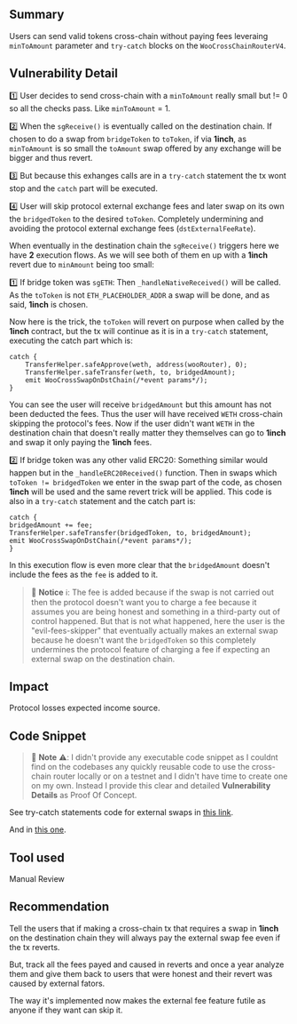 ## Summary

Users can send valid tokens cross-chain without paying fees leveraing `minToAmount` parameter and `try-catch` blocks on the `WooCrossChainRouterV4`.

## Vulnerability Detail

1️⃣ User decides to send cross-chain with a `minToAmount` really small but != 0 so all the checks pass. Like `minToAmount` = 1. 

2️⃣ When the `sgReceive()` is eventually called on the destination chain. If chosen to do a swap from `bridgeToken` to `toToken`, if via **1inch**, as `minToAmount` is so small the `toAmount` swap offered by any exchange will be bigger and thus revert.

3️⃣ But because this exhanges calls are in a `try-catch` statement the tx wont stop and the `catch` part will be executed.

4️⃣ User will skip protocol external exchange fees and later swap on its own the `bridgedToken` to the desired `toToken`. Completely undermining and avoiding the protocol external exchange fees (`dstExternalFeeRate`).

When eventually in the destination chain the `sgReceive()` triggers here we have **2** execution flows. As we will see both of them en up with a **1inch** revert due to `minAmount` being too small:

1️⃣ If bridge token was `sgETH`: Then `_handleNativeReceived()` will be called. As the `toToken` is not `ETH_PLACEHOLDER_ADDR` a swap will be done, and as said, **1inch** is chosen.

Now here is the trick, the `toToken` will revert on purpose when called by the **1inch** contract, but the tx will continue as it is in a `try-catch` statement, executing the catch part which is:

```solidity
catch {
    TransferHelper.safeApprove(weth, address(wooRouter), 0);
    TransferHelper.safeTransfer(weth, to, bridgedAmount);
    emit WooCrossSwapOnDstChain(/*event params*/);
}
```

You can see the user will receive `bridgedAmount` but this amount has not been deducted the fees. Thus the user will have received `WETH` cross-chain skipping the protocol's fees. Now if the user didn't want `WETH` in the destination chain that doesn't really matter they themselves can go to **1inch** and swap it only paying the **1inch** fees.

2️⃣ If bridge token was any other valid ERC20: Something similar would happen but in the `_handleERC20Received()` function. Then in swaps which `toToken != bridgedToken` we enter in the swap part of the code, as chosen **1inch** will be used and the same revert trick will be applied. This code is also in a `try-catch` statement and the catch part is:

```solidity
catch {
bridgedAmount += fee;
TransferHelper.safeTransfer(bridgedToken, to, bridgedAmount);
emit WooCrossSwapOnDstChain(/*event params*/);
}
```

In this execution flow is even more clear that the `bridgedAmount` doesn't include the fees as the `fee` is added to it.

> 🔔 **Notice** ℹ️: The fee is added because if the swap is not carried out then the protocol doesn't want you to charge a fee because it assumes you are being honest and something in a third-party out of control happened. But that is not what happened, here the user is the "evil-fees-skipper" that eventually actually makes an external swap because he doesn't want the `bridgedToken` so this completely undermines the protocol feature of charging a fee if expecting an external swap on the destination chain.

## Impact

Protocol losses expected income source.

## Code Snippet

> 🚧 **Note** ⚠️: I didn't provide any executable code snippet as I couldnt find on the codebases any quickly reusable code to use the cross-chain router locally or on a testnet and I didn't have time to create one on my own. Instead I provide this clear and detailed **Vulnerability Details** as Proof Of Concept.

See try-catch statements code for external swaps in [this link](https://github.com/sherlock-audit/2024-03-woofi-swap/blob/main/WooPoolV2/contracts/CrossChain/WooCrossChainRouterV4.sol#L305).

And in [this one](https://github.com/sherlock-audit/2024-03-woofi-swap/blob/main/WooPoolV2/contracts/CrossChain/WooCrossChainRouterV4.sol#L418).

## Tool used

Manual Review

## Recommendation

Tell the users that if making a cross-chain tx that requires a swap in **1inch** on the destination chain they will always pay the external swap fee even if the tx reverts.

But, track all the fees payed and caused in reverts and once a year analyze them and give them back to users that were honest and their revert was caused by external fators.

The way it's implemented now makes the external fee feature futile as anyone if they want can skip it.